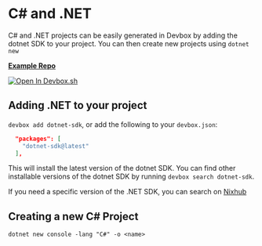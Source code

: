 # C# and .NET

C# and .NET projects can be easily generated in Devbox by adding the dotnet SDK to your project. You can then create new projects using `dotnet new`

[**Example Repo**](https://github.com/jetify-com/devbox/tree/main/examples/development/csharp)

[![Open In Devbox.sh](https://www.jetify.com/img/devbox/open-in-devbox.svg)](https://devbox.sh/open/templates/dotnet)

## Adding .NET to your project

`devbox add dotnet-sdk`, or add the following to your `devbox.json`:

```json
  "packages": [
    "dotnet-sdk@latest"
  ],
```

This will install the latest version of the dotnet SDK. You can find other installable versions of the dotnet SDK by running `devbox search dotnet-sdk`.

If you need a specific version of the .NET SDK, you can search on [Nixhub](https://www.nixhub.io/search?q=dotnet)

## Creating a new C# Project

`dotnet new console -lang "C#" -o <name>`
